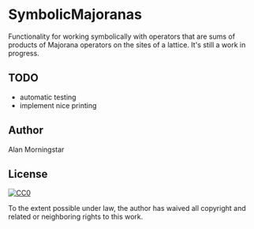 # SymbolicMajoranas

Functionality for working symbolically with operators that are sums of products of Majorana operators on the sites of a lattice. It's still a work in progress.

## TODO
- automatic testing
- implement nice printing

## Author

Alan Morningstar

## License

[![CC0](https://licensebuttons.net/p/zero/1.0/88x31.png)](https://creativecommons.org/publicdomain/zero/1.0/)

To the extent possible under law, the author has waived all copyright and related or neighboring rights to this work.
